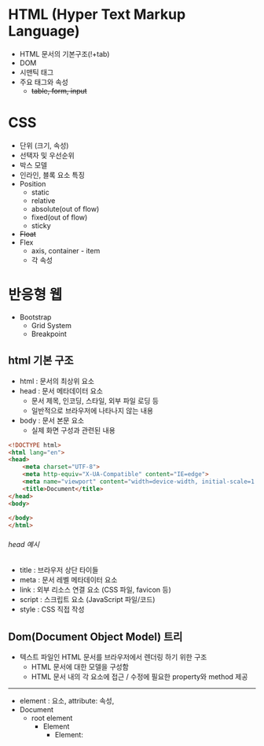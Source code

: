 # HTML (Hyper Text Markup Language)

- HTML 문서의 기본구조(!+tab)
- DOM
- 시맨틱 태그
- 주요 태그와 속성
  - ~~table, form, input~~


# CSS

- 단위 (크기, 속성)
- 선택자 및 우선순위
- 박스 모델
- 인라인, 블록 요소 특징
- Position
  - static
  - relative
  - absolute(out of flow)
  - fixed(out of flow)
  - sticky
- ~~Float~~
- Flex
  - axis, container - item
  - 각 속성

# 반응형 웹

- Bootstrap
  - Grid System
  - Breakpoint



## html 기본 구조

- html : 문서의 최상위 요소
- head : 문서 메타데이터 요소
  - 문서 제목, 인코딩, 스타일, 외부 파일 로딩 등
  - 일반적으로 브라우저에 나타나지 않는 내용
- body : 문서 본문 요소
  - 실제 화면 구성과 관련된 내용

```html
<!DOCTYPE html>
<html lang="en">
<head>
	<meta charset="UTF-8">
	<meta http-equiv="X-UA-Compatible" content="IE=edge">
	<meta name="viewport" content="width=device-width, initial-scale=1.0">
	<title>Document</title>
</head>
<body>
	
</body>
</html>
```



###### head 예시

- title : 브라우저 상단 타이들
- meta : 문서 레벨 메타데이터 요소
- link : 외부 리소스 연결 요소 (CSS 파일, favicon 등)
- script : 스크립트 요소 (JavaScript 파일/코드)
- style : CSS 직접 작성



## Dom(Document Object Model) 트리

- 텍스트 파일인 HTML 문서를 브라우저에서 렌더링 하기 위한 구조
  - HTML 문서에 대한 모델을 구성함
  - HTML 문서 내의 각 요소에 접근 / 수정에 필요한 property와 method 제공

---

- element : 요소,  attribute: 속성, 
- Document
  - root element <html>
    - Element <head>
      - Element: <title>
        - text: "My titme"
    - Element<body>
      - Element: <h1>
        - text: "A heading"
      - Element:<a> / Attribute: href
        - text: "Link text"
    - ...

## 시맨틱 태그

- HTML5에서 의미론적 요소를 담은 태그의 등장(별도의 기능은 없음)
  -  기존 영역을 의미하는 div 태그를 대체하여 사용
- 대표적인 태그 목록
  - header: 문서 전체나 섹션의 헤더(머리말 부분)
  - nav : 내비게이션
  - aside : 사이드에 위치한 공간, 메인 콘텐츠와 관련성이 적은 콘텐츠
  - section : 문서의 일반적인 구분, 컨텐츠의 그룹을 표현
  - article : 문서, 페이지, 사이트 안에서 독립적으로 구분되는 영역
  - footer : 문서 전체나 섹션의 푸터(마지막 부분)
- h1~6 같은 태그들도 시맨틱 태그라고 볼 수 있다.
- div, span 등은 Non semantic
- 테그를 단순히 구역을 나누기보다 의미를 가지고 활용하기 위한 노력
- 요소의 의미가 명확해져 코드 가독성을 높이고 유지보수를 쉽게 함



## 요소들

텍스트 요소

```html
<a></a> href 속성을 활용하여 다른 url로 연결하는 하이퍼링크 생성

<b></b> 굵은 글씨 요소
<strong></strong> 중요한 강조하고자 하는 요소 (보통 굵은 글씨로 표현)

<i></i> 기울임 글씨 요소
<em></em> 중요한 강조하고자 하는 요소 (보통 기울임 글씨로 표현)

<br> 텍스트 내 줄바꿈

<img> src 속성을 활용, 이미지 표현

<span></span> 의미없는 인라인 컨테이너
```

그룹 컨텐츠

```html
<p></p> 하나의 문단 paragraph
<hr> 문단 레벨 요소에서 주제의 분리를 의미, 수평선으로 표현(Horizontal Rule)
<ol></ol> 순서 있는 리스트 (ordered)
<ul></ul> 순서 없는 리스트 (unordered)
<pre></pre> HTML에 작성한 내용을 그대로 표현. 보통 고정폭 글꼴이 사용되고 공백 문자를 유지
<blockquote></blockquote> 텍스트가 긴 인용문 주로 들여쓰기를 한 것으로 표현
<div></div> 의미없는 블록 레벨 컨테이너

```



## CSS 단위

크기 단위 

- px (픽셀, 모니터 해상도의 한 화소 픽셀 기준) 
- rem (root element의 사이즈 기준으로 배수 단위, 보통 1rem = 16px), 
- em (바로 위, 부모요소에 대한 상속받음, 요소에 지정된 사이즈에 상대적인 사이즈로 배수 단위)
- % (크기의 % 비율, 가변적 레이아웃에서 자주 사용)
- viewport ( 웹페이지를 방문한 유저에게 바로 보이게 되는 웹 컨텐츠의 영역 (디바이스 화면))
- 디바이스의 viewport를 기준으로 상대적인 사이즈가 결정됨 
- vw, vh, vmin, vmax

색상 단위

- 색상 키워드
  - 대소문자 구분 X
  - red, blue, black 과 같은 특정 색을 직접 글자로 나타냄
- RGB 색상
  - 16진수 표기법 혹은 함수형 표기법을 사용해서 특정 색 표현
  - #FFFFFF 와 같이 #+16진수표현 혹은 rgb(255,255,255) / rgba(255,255,255,0)
- HSL 색상
  - 색상, 채도, 명도를 통해 특정 색을 표현하는 방식
  - hsl(120,100%,0) 같은 식으로. / hsla(120,100%,0,100)
  - a는 alpha(투명도)

## 속성

- height
- width
- font-size
- color
- background-color
- display
- box-sizing
- border
- padding
- margin
- 등등



## 선택자 및 우선순위

### 유형

- 기본 선택자
  - 전체 선택자(*) 요소 선택자 *, p, h1, div, table 등등
  - 클래스 선택자, 아이디 선택자, 속성 선택자 .class, #id, 
- 결합자
  - 자손 결합자, 자식 결합자
  - 일반 형제 결합자, 인접 형제 결합자
- 의사 클래스/요소
  - 링크, 동적 의사 클래스
  - 구조적 의사 클래스, 기타 의사 클래스, 의사 엘리먼트, 속성 선택자

- 요소 선택자
  - HTML 태그를 직접 선택
- 클래스 선택자
  - 마침표 문자로 시작하며, 해당 클래스가 적용된 항목을 선택
- 아이디 선택자
  - #문자로 시작하며, 해당 아이디가 적용된 항목을 선택
  - 일반적으로 하나의 문서에 1번만 사용, 여러번 사용해도 동작하지만 단일 id를 사용하는 것을 권장

### 우선순위

1. 중요도(importance) 속성에 !important
2. 우선순위
   - 인라인 > id > class, 속성, pseudo-class > 요소, pseudo-element
3. CSS 파일 로딩 순서

- 인라인 선택자 ( ex: <h1 style="font-size: 80px">)

## 결합자

- 자손 결합자
  - selectorA selectorB {} : selectorA 하위의 모든 selectorB 요소
- 자식 결합자
  - selctorA > selectorB {} : selectorA 바로 아래의 selectorB요소
- 일반 형제 결합자
  - selectorA ~ selectorB {} : selectorA의 형제 요소(같은 라인에 있는) 중 뒤에 위치하는 selectorB 요소 모두 선택
- 인접 형제 결합자
  - selectorA + selectorB {} : selectorA의 형제 요소중 바로 뒤에 위치하는 selectorB요소를 선택



## 박스 모델

모든 요소는 네모( 박스 모델 )이고, 위에서부터 아래로, 왼쪽에서 오른쪽으로 쌓인다. (normal flow)

모든 html 요소는 box 형태로 되어있음. 하나의 박스는 4 영역으로 이루어짐.

- 마진 margin : 테두리 바깥의 외부 여백, 색지정 X
- 보더 border : 테두리 영역
- 패딩 padding : 테두리 안쪽의 내부 여백, 요소에 적용된 배경색, 이미지까지는 적용됨.
- 컨텐트 content : 글이나 이미지 등 요소의 실제 내용
- margin, padding size(shorthand) - 상 하 좌 우(1개 - 전부, 2개 상하/ 좌우, 3개 - 상 좌우 하, 4개 - 상 우 하 좌(시계방향))

- margin-top, right, bottom, left
- border: width, style, color (shorthand)
- style - dashed (점선) , solid(꽉 채워진 선)
- box-sizing
  - 기본적으로 content-box : padding을 제외한 순순 contents 영역만을 box로 지정
  - border 기준으로 전체 사이즈를 정하고 싶다면 border-box로 설정



## 인라인 / 블록 요소

- display: block
  - 줄 바꿈이 일어나는 요소
  - 화면 크기 전체의 가로폭을 차지함.
  - 블록 레벨 요소 안에 인라인 레벨 요소가 들어갈 수 있음.
- display: inline
  - 줄 바꿈이 일어나지 않는 해의 일부 요소
  - content 너비만큼 가로 폭을 차지함.
  - width, height, margin-top, margin-bottom을 지정할 수 없다.
  - 상하 여백은 line-height로 지정.
- 블로의 기본 너비는 가질 수 있는 너비의 100% / 인라인은 기본 컨텐츠 영역까지.
- 너비를 가질 수 없다면 자동으로 margin 부여
  - 속성에 따른 수평 정렬: 
    - margin-right: auto; / text-align: left; : 왼쪽에 붙임.
    - margin-left: auto;/text-align: right: 오른쪽에 붙임
    - margin-right: auto; margin-left: auto; / text-align: center :중앙에 배치
- display: inline-block
  - block과 inline 레벨 요소의 특징을 모두 가짐
  - inline처럼 한 줄에 표시 가능하고, block처럼 width, height, margin 속성을 모두 지정할 수 있음.
- display: none
  - 해당 요소를 화면에 표시하지 않고, 공간조차 부여되지 않음.
  - 이와 비슷한 visibility: hidden은 해당요소가 공간은 차지하나 화면에 표시만 하지 않는다.



## Position

- static: 모든 태그의 기본 값
  - 일반적인 요소의 배치 순서에 따름
  - 부모 요소 내에서 배치될 때는 부모 요소의 위치를 기준으로 배치됨
- relative:  상대 위치
  -  자기 자신의 static 위치를 기준으로 이동 ( normal flow 유지)
  - 레이아웃에서 요소가 차지하는공간은 static일 때와 같음. (normal position대비 offset)
- absolute: 절대 위치
  - 요소를 일반적인 문서 흐름에서 제거 후 레이아웃에 공간을 차지하지 않음 (normal flow에서 벗어남)
  - static이 아닌 가장 가까이 있는 부모/ 조상 요소를 기준으로 이동, 없는 경우 body
- fixed : 고정 위치
  - 요소를 일반적인 문서 흐름에서 제거 후 레이아웃에 공간을 차지하지 않음 (normal flow에서 벗어남)
  - 부모 요소와 관계없이 viewport를 기준으로 이동
    - 스크롤 시에도 같은 위치



## float

- float속성 
  - none , left, right
- flexbox, Grid 대비 용도 낮아짐.

## Flexbox

행과 열 형태로 아이템들을 배치하는 1차원 레이아웃 모델 

- 축
  - main axis (메인 축)
  - cross axis (교차 축)
- 구성 요소
  - Flex Container (부모 요소)
    - flexbox 레이아웃을 형성하는 가장 기본적인 모델
    - .flex-container { display : flex; }
    - flex item들이 놓여있는 영역
    - display 속성을 flex 혹은 inline-flex로 지정
  - Flex Item (자식 요소)
    - 컨테이너에 속해있는 컨텐츠(박스)
- Flex 속성
  - 배치 설정
    - flex-direction : 메인 축 기준 방향 설정
      - 1. row :  가로, 좌에서 우측방향으로
        2. row-reverse : 가로 우에서 좌측 방향으로
        3. column : 세로 위(좌측)에서 아래로
        4. column-reverse : 세로 아래에서 위로
    - flex-wrap : 아이템이 컨테이너를 벗어나는 경우 해당 영역내에 배치되도록 설정.
      - 1. wrap : 넘치면 그 다음줄에 배치
        2. nowrap : 강제로 한줄에 배치. 기본 설정
        3. wrap-reverse: wrap과 반대 방향으로.
    - flex-flow
      - flex-direction과 flex-wrap의 shorthand, direction과 wrap 값을 차례로 작성
  - 공간 나누기
    - justify-content (main axis) : 메인 축 기준으로 공간 배분
      - 1. flex-start : 시작 지점에 붙어서 배치
        2. flex-end : 끝 지점에 붙어서 배치
        3. center : 중앙에 배치
        4. space-between : 양쪽 끝 배치 후 사이에 같은 간격으로 배치
        5. space-around : 1:2:...:2:1 간격으로 배치
        6. space-evenly: 1:1:1:1 간격으로 배치
    - align-content (cross axis) : 크로스 축 기준으로 공간배분
      - 위와 같음
  - 정렬
    - align-items ( 모든 아이템을 cross axis 기준으로)
      - 1. stretch : 꽉 채워서  배치
        2. flex-start : 시작지점에 붙어서 배치
        3. flex-end: 끝 지점에 붙어서 배치
        4. center : 중앙에 배치
        5. baseline : baseline 기준으로 배치
    - align-self (개별 아이템)
  - 기타
    - flex-grow : 남은 영역을 아이템에 분배
    - order : 배치 순서



# 반응형 웹

## bootstrap

- 각종 디테일한 기본 설정들이 커스텀 되어있다.
- 각종 편의를 위한 클래스들이 정의되어있다. ( my-0, m-0, px-2 등등)
- Media Queries, Flexbox, Bootstrap grid system, the viewport meta tag

## Gridsystem

- Container : Column들을 담고 있는 공간
- gutter : 칼럼과 칼럼사이의 공간 (사이 간격)
- row : 행
- col : 실제 컨텐츠를 포함하는 부분
- 12개의 column
- row-col-숫자 : 1개의 row에서 col의 최대 수용 갯수
- col-1~12: 각각의 col에 대해 칸수 지정
- col-md-6, row-col-lg-6 : breakpoint를 넣어서 사이즈에 따라 칸 배치를 지정해줄 수 있다.
- offset-숫자: 숫자칸 만큼 빈칸을 띄움

## Breakpoint

- 6개의 grid breakpoints : xs(576px 미만) , sm(576픽셀 이상), md(768픽셀 이상), lg(992픽셀 이상), xl(1200픽셀 이상), xxl(1400픽셀 이상)





# 마크업

- 각 태그별 속성
  - 인라인, 블록
  - li -> list-style



# 스타일링



# 레이아웃

display를 가지고 있는지 분석, Box model

- Position
  - 네모위 네모 => absolute
  - 브라우저 기준 => fixed, sticky

- flex
- Bootstrap Grid System



# 스타일

- color
- size
- 각 태그별 속성...



## 웹 개발

